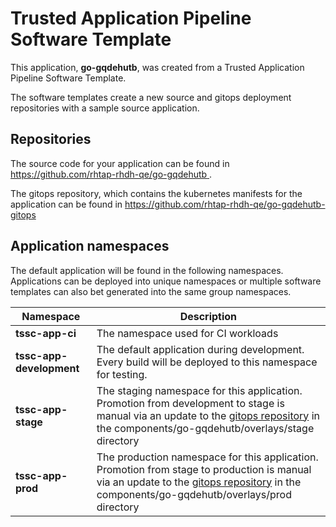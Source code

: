 # Trusted Application Pipeline Software Template

This application, **go-gqdehutb**, was created from a Trusted Application Pipeline Software Template.

The software templates create a new source and gitops deployment repositories with a sample source application. 

## Repositories

The source code for your application can be found in [https://github.com/rhtap-rhdh-qe/go-gqdehutb ](https://github.com/rhtap-rhdh-qe/go-gqdehutb ).
 
The gitops repository, which contains the kubernetes manifests for the application can be found in 
[https://github.com/rhtap-rhdh-qe/go-gqdehutb-gitops ](https://github.com/rhtap-rhdh-qe/go-gqdehutb-gitops ) 

## Application namespaces 

The default application will be found in the following namespaces. Applications can be deployed into unique namespaces or multiple software templates can also bet generated into the same group namespaces.  

|  Namespace   |  Description   |  
| -------- | -------- |
| **tssc-app-ci** | The namespace used for CI workloads |
| **tssc-app-development** | The default application during development. Every build will be deployed to this namespace for testing. |
| **tssc-app-stage** | The staging namespace for this application. Promotion from development to stage is manual via an update to the [gitops repository](https://github.com/rhtap-rhdh-qe/go-gqdehutb-gitops ) in the components/go-gqdehutb/overlays/stage directory |
| **tssc-app-prod** | The production namespace for this application. Promotion from stage to production is manual via an update to the [gitops repository](https://github.com/rhtap-rhdh-qe/go-gqdehutb-gitops ) in the components/go-gqdehutb/overlays/prod directory |